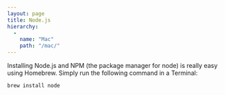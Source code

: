 ```yaml
---
layout: page
title: Node.js
hierarchy:
  -
    name: "Mac"
    path: "/mac/"
---
```


Installing Node.js and NPM (the package manager for node) is really easy using
Homebrew. Simply run the following command in a Terminal:

```bash
brew install node
```
